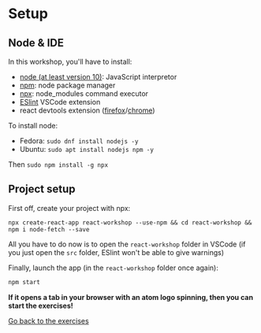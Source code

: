 # Setup

## Node & IDE

In this workshop, you'll have to install:
- [node (at least version 10)](https://github.com/nodejs/node): JavaScript interpretor
- [npm](https://www.npmjs.com/): node package manager
- [npx](https://www.npmjs.com/package/npx): node_modules command executor
- [ESlint](https://marketplace.visualstudio.com/items?itemName=dbaeumer.vscode-eslint) VSCode extension
- react devtools extension ([firefox](https://addons.mozilla.org/fr/firefox/addon/react-devtools/)/[chrome](https://chrome.google.com/webstore/detail/react-developer-tools/fmkadmapgofadopljbjfkapdkoienihi))


To install node:
- Fedora: `sudo dnf install nodejs -y`
- Ubuntu: `sudo apt install nodejs npm -y`

Then `sudo npm install -g npx`

## Project setup

First off, create your project with npx:
```
npx create-react-app react-workshop --use-npm && cd react-workshop && npm i node-fetch --save
```

All you have to do now is to open the `react-workshop` folder in VSCode (if you just open the `src` folder, ESlint won't be able to give warnings)

Finally, launch the app (in the `react-workshop` folder once again):

```sh
npm start
```

**If it opens a tab in your browser with an atom logo spinning, then you can start the exercises!**

[Go back to the exercises](./README.md)
